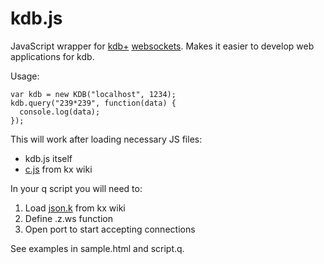 kdb.js
======

JavaScript wrapper for [kdb+](http://kx.com/) [websockets](http://code.kx.com/wiki/Cookbook/Websocket). Makes it easier to develop web applications for kdb.

Usage:
```
var kdb = new KDB("localhost", 1234);
kdb.query("239*239", function(data) {
  console.log(data);
});
```

This will work after loading necessary JS files:
* kdb.js itself
* [c.js](http://kx.com/q/c/c.js) from kx wiki
 
In your q script you will need to:

1. Load [json.k](http://kx.com/q/e/json.k) from kx wiki
2. Define .z.ws function 
3. Open port to start accepting connections

See examples in sample.html and script.q.
